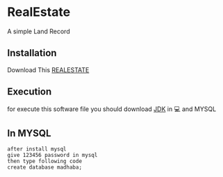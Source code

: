 # RealEstate
A simple Land Record
## Installation

Download This [REALESTATE](https://github.com/MadhabaPatra/RealEstate/blob/master/dist/RealEstate.jar?raw=true)

## Execution

for execute this software file you should  download [JDK](https://www.oracle.com/technetwork/java/javase/downloads/jdk11-downloads-5066655.html) in :computer:
and MYSQL


## In MYSQL
```
after install mysql 
give 123456 password in mysql
then type following code
create database madhaba;
```

